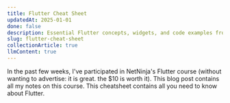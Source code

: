 ```yaml
---
title: Flutter Cheat Sheet
updatedAt: 2025-01-01
done: false
description: Essential Flutter concepts, widgets, and code examples from my learning journey
slug: flutter-cheat-sheet
collectionArticle: true
llmContent: true
---
```


In the past few weeks, I've participated in NetNinja's Flutter course (without wanting to advertise: it is great. the $10 is worth it). This blog post contains all my notes on this course. This cheatsheet contains all you need to know about Flutter.
